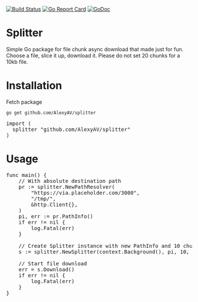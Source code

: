 [![Build Status](https://travis-ci.org/AlexyAV/splitter.svg?branch=master)](https://travis-ci.org/AlexyAV/splitter)
[![Go Report Card](https://goreportcard.com/badge/github.com/AlexyAV/splitter)](https://goreportcard.com/report/github.com/AlexyAV/splitter)
[![GoDoc](https://godoc.org/github.com/AlexyAV/splitter?status.svg)](https://godoc.org/github.com/AlexyAV/splitter)
# Splitter 
Simple Go package for file chunk async download that made just for fun. Choose a file, slice it up, download it. Please do not set 20 chunks for a 10kb file.

# Installation
Fetch package
```
go get github.com/AlexyAV/splitter
```
<pre lang="go">
import (
  splitter "github.com/AlexyAV/splitter"
)
</pre>

# Usage
<pre lang="go">
func main() {
    // With absolute destination path
	pr := splitter.NewPathResolver(
		"https://via.placeholder.com/3000",
		"/tmp/",
		&http.Client{},
	)
	pi, err := pr.PathInfo()
	if err != nil {
		log.Fatal(err)
	}

	// Create Splitter instance with new PathInfo and 10 chunks
	s := splitter.NewSplitter(context.Background(), pi, 10, &http.Client{})

	// Start file download
	err = s.Download()
	if err != nil {
		log.Fatal(err)
	}
}
</pre>
